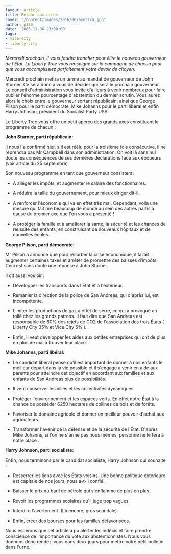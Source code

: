 ```yaml
---
layout: article
title: Retour aux urnes
cover: "/content/images/2016/06/america.jpg"
author: p130
date: '2005-11-06 23:00:00'
tags:
- vice-city
- liberty-city
---
```


_Mercredi prochain, il vous faudra trancher pour élire le nouveau gouverneur de l'État. Le Liberty Tree vous renseigne sur la campagne de chacun pour que vous accomplissiez parfaitement votre devoir de citoyen._

Mercredi prochain mettra un terme au mandat de gouverneur de John Sturner. Ce sera donc à vous de décider qui sera le prochain gouverneur. Le conseil d'administration vous invite d'ailleurs à venir nombreux pour faire oublier l'énorme pourcentage d'abstention du dernier scrutin. Vous aurez alors le choix entre le gouverneur sortant républicain, ainsi que George Pilson pour le parti démocrate, Mike Johanns pour le parti libéral et enfin Harry Johnson, président du Socialist Party USA.

Le Liberty Tree vous offre un petit aperçu des grands axes constituant le programme de chacun :

**John Sturner, parti républicain:**

Il nous l'a confirmé hier, s'il est réélu pour la troisième fois consécutive, il ne reprendra pas Mr Campbell dans son administration. On voit là sans nul doute les conséquences de ses dernières déclarations face aux éboueurs (voir article du 25 septembre)

Son nouveau programme en tant que gouverneur consistera:

- A alléger les impôts, et augmenter le salaire des fonctionnaires.

- A réduire la taille du gouvernement, pour mieux diriger dit-il.

- A renforcer l'économie qui va en effet très mal. Cependant, voila une mesure qui fait rire beaucoup de monde au sein des autres partis à cause du premier axe que l'on vous a présenté !

- A protéger la famille et à améliorer la santé, la sécurité et les chances de réussite des enfants, en construisant de nouveaux hôpitaux et de nouvelles écoles.

**George Pilson, parti démocrate:**

Mr Pilson a annoncé que pour résorber la crise économique, il fallait augmenter certaines taxes et arrêter de promettre des baisses d’impôts. Ceci est sans doute une réponse à John Sturner.

Il dit aussi vouloir :

- Développer les transports dans l’État et à l'extérieur.

- Remanier la direction de la police de San Andreas, qui d'après lui, est incompétente.

- Limiter les productions de gaz à effet de serre, ce qui a provoqué un tollé chez les grands patrons. Il faut dire que San Andreas est responsable de 60% des rejets de CO2 de l'association des trois États ( Liberty City 35% et Vice City 5% ).

- Enfin, il veut développer les aides aux petites entreprises qui ont de plus en plus de mal à trouver leur place.

**Mike Johanns, parti libéral:**

- Le candidat libéral pense qu'il est important de donner à nos enfants le meilleur départ dans la vie possible et il s'engage à venir en aide aux parents pour atteindre cet objectif en accordant aux familles et aux enfants de San Andreas plus de possibilités.

- Il veut conserver les villes et les collectivités dynamiques

- Protéger l'environnement et les espaces verts. En effet notre État à la chance de posséder 6250 hectares de collines de bois et de forêts.

- Favoriser le domaine agricole et donner un meilleur pouvoir d'achat aux agriculteurs.

- Transformer l'avenir de la défense et de la sécurité de l'État. D'après Mike Johanns, si l'on ne s'arme pas nous mêmes, personne ne le fera à notre place .

**Harry Johnson, parti socialiste:**

Enfin, nous terminons par le candidat socialiste, Harry Johnson qui souhaite :

- Resserrer les liens avec les États voisins. Une bonne politique extérieure est capitale de nos jours, nous a-t-il confié.

- Baisser le prix du baril de pétrole qui s'enflamme de plus en plus.

- Revoir les programmes scolaires qu'il juge trop vagues.

- Interdire l'avortement. (Là encore, gros scandale).

- Enfin, créer des bourses pour les familles défavorisées.

Nous espérons que cet article a pu alerter les indécis et faire prendre conscience de l'importance du vote aux abstentionnistes. Nous vous donnons donc rendez-vous dans deux jours pour mettre votre petit bulletin dans l'urne.

<!--kg-card-end: markdown-->
